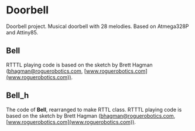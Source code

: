 # Doorbell
Doorbell project.
Musical doorbell with 28 melodies. Based on Atmega328P and Attiny85.

## Bell
RTTTL playing code is based on the sketch by Brett Hagman ([bhagman@roguerobotics.com](bhagman@roguerobotics.com), [www.roguerobotics.com](www.roguerobotics.com)).

## Bell_h
The code of **Bell**, rearranged to make RTTL class. RTTTL playing code is based on the sketch by Brett Hagman ([bhagman@roguerobotics.com](bhagman@roguerobotics.com), [www.roguerobotics.com](www.roguerobotics.com)).
